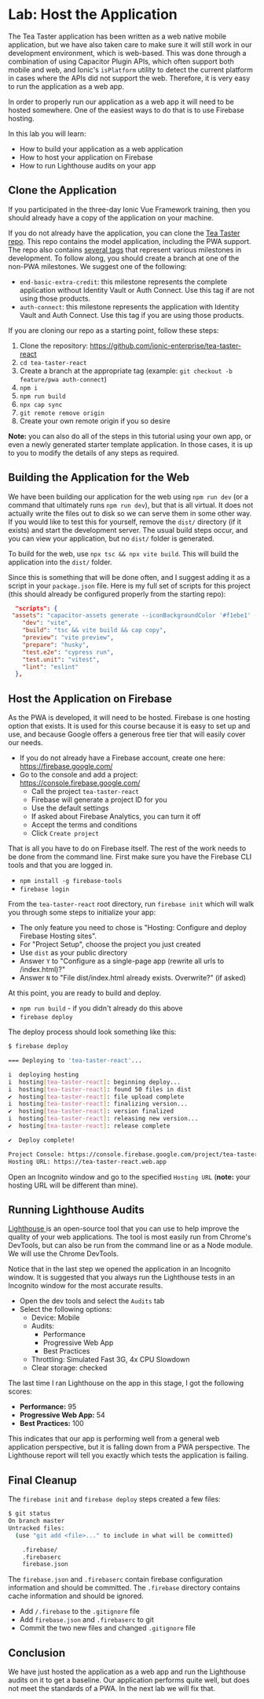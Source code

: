 # Lab: Host the Application

The Tea Taster application has been written as a web native mobile application, but we have also taken care to make sure it will still work in our development environment, which is web-based. This was done through a combination of using Capacitor Plugin APIs, which often support both mobile and web, and Ionic's `isPlatform` utility to detect the current platform in cases where the APIs did not support the web. Therefore, it is very easy to run the application as a web app.

In order to properly run our application as a web app it will need to be hosted somewhere. One of the easiest ways to do that is to use Firebase hosting.

In this lab you will learn:

- How to build your application as a web application
- How to host your application on Firebase
- How to run Lighthouse audits on your app

## Clone the Application

If you participated in the three-day Ionic Vue Framework training, then you should already have a copy of the application on your machine.

If you do not already have the application, you can clone the <a href="https://github.com/ionic-enterprise/tea-taster-react" target="_blank">Tea Taster repo</a>. This repo contains the model application, including the PWA support. The repo also contains <a href="https://github.com/ionic-enterprise/tea-taster-react/tags" target="_blank">several tags</a> that represent various milestones in development. To follow along, you should create a branch at one of the non-PWA milestones. We suggest one of the following:

- `end-basic-extra-credit`: this milestone represents the complete application without Identity Vault or Auth Connect. Use this tag if are not using those products.
- `auth-connect`: this milestone represents the application with Identity Vault and Auth Connect. Use this tag if you are using those products.

If you are cloning our repo as a starting point, follow these steps:

1. Clone the repository: <a href="https://github.com/ionic-enterprise/tea-taster-react" target="_blank">https://github.com/ionic-enterprise/tea-taster-react</a>
1. `cd tea-taster-react`
1. Create a branch at the appropriate tag (example: `git checkout -b feature/pwa auth-connect`)
1. `npm i`
1. `npm run build`
1. `npx cap sync`
1. `git remote remove origin`
1. Create your own remote origin if you so desire

**Note:** you can also do all of the steps in this tutorial using your own app, or even a newly generated starter template application. In those cases, it is up to you to modify the details of any steps as required.

## Building the Application for the Web

We have been building our application for the web using `npm run dev` (or a command that ultimately runs `npm run dev`), but that is all virtual. It does not actually write the files out to disk so we can serve them in some other way. If you would like to test this for yourself, remove the `dist/` directory (if it exists) and start the development server. The usual build steps occur, and you can view your application, but no `dist/` folder is generated.

To build for the web, use `npx tsc && npx vite build`. This will build the application into the `dist/` folder.

Since this is something that will be done often, and I suggest adding it as a script in your `package.json` file. Here is my full set of scripts for this project (this should already be configured properly from the starting repo):

```json
  "scripts": {
 "assets": "capacitor-assets generate --iconBackgroundColor '#f1ebe1' --splashBackgroundColor '#f1ebe1' --iconBackgroundColorDark '#110b00' --splashBackgroundColorDark '#110b00'",
    "dev": "vite",
    "build": "tsc && vite build && cap copy",
    "preview": "vite preview",
    "prepare": "husky",
    "test.e2e": "cypress run",
    "test.unit": "vitest",
    "lint": "eslint"
  },
```

## Host the Application on Firebase

As the PWA is developed, it will need to be hosted. Firebase is one hosting option that exists. It is used for this course because it is easy to set up and use, and because Google offers a generous free tier that will easily cover our needs.

- If you do not already have a Firebase account, create one here: <a href="https://firebase.google.com/" target="_blank">https://firebase.google.com/</a>
- Go to the console and add a project: <a href="https://console.firebase.google.com/" target="_blank">https://console.firebase.google.com/</a>
  - Call the project `tea-taster-react`
  - Firebase will generate a project ID for you
  - Use the default settings
  - If asked about Firebase Analytics, you can turn it off
  - Accept the terms and conditions
  - Click `Create project`

That is all you have to do on Firebase itself. The rest of the work needs to be done from the command line. First make sure you have the Firebase CLI tools and that you are logged in.

- `npm install -g firebase-tools`
- `firebase login`

From the `tea-taster-react` root directory, run `firebase init` which will walk you through some steps to initialize your app:

- The only feature you need to chose is "Hosting: Configure and deploy Firebase Hosting sites".
- For "Project Setup", choose the project you just created
- Use `dist` as your public directory
- Answer `Y` to "Configure as a single-page app (rewrite all urls to /index.html)?"
- Answer `N` to "File dist/index.html already exists. Overwrite?" (if asked)

At this point, you are ready to build and deploy.

- `npm run build` - if you didn't already do this above
- `firebase deploy`

The deploy process should look something like this:

```bash
$ firebase deploy

=== Deploying to 'tea-taster-react'...

i  deploying hosting
i  hosting[tea-taster-react]: beginning deploy...
i  hosting[tea-taster-react]: found 50 files in dist
✔  hosting[tea-taster-react]: file upload complete
i  hosting[tea-taster-react]: finalizing version...
✔  hosting[tea-taster-react]: version finalized
i  hosting[tea-taster-react]: releasing new version...
✔  hosting[tea-taster-react]: release complete

✔  Deploy complete!

Project Console: https://console.firebase.google.com/project/tea-taster-react/overview
Hosting URL: https://tea-taster-react.web.app
```

Open an Incognito window and go to the specified `Hosting URL` (**note:** your hosting URL will be different than mine).

## Running Lighthouse Audits

<a href="https://developers.google.com/web/tools/lighthouse/" target="_blank">
  Lighthouse
</a> is an open-source tool that you can use to help improve the quality of your web applications. The tool is most easily
run from Chrome's DevTools, but can also be run from the command line or as a Node module. We will use the Chrome DevTools.

Notice that in the last step we opened the application in an Incognito window. It is suggested that you always run the Lighthouse tests in an Incognito window for the most accurate results.

- Open the dev tools and select the `Audits` tab
- Select the following options:
  - Device: Mobile
  - Audits:
    - Performance
    - Progressive Web App
    - Best Practices
  - Throttling: Simulated Fast 3G, 4x CPU Slowdown
  - Clear storage: checked

The last time I ran Lighthouse on the app in this stage, I got the following scores:

- **Performance:** 95
- **Progressive Web App:** 54
- **Best Practices:** 100

This indicates that our app is performing well from a general web application perspective, but it is falling down from a PWA perspective. The Lighthouse report will tell you exactly which tests the application is failing.

## Final Cleanup

The `firebase init` and `firebase deploy` steps created a few files:

```bash
$ git status
On branch master
Untracked files:
  (use "git add <file>..." to include in what will be committed)

	.firebase/
	.firebaserc
	firebase.json
```

The `firebase.json` and `.firebaserc` contain firebase configuration information and should be committed. The `.firebase` directory contains cache information and should be ignored.

- Add `/.firebase` to the `.gitignore` file
- Add `firebase.json` and `.firebaserc` to git
- Commit the two new files and changed `.gitignore` file

## Conclusion

We have just hosted the application as a web app and run the Lighthouse audits on it to get a baseline. Our application performs quite well, but does not meet the standards of a PWA. In the next lab we will fix that.
